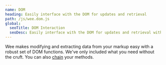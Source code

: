 ```yaml
---
name: DOM
heading: Easily interface with the DOM for updates and retrieval
path: /js/wee.dom.js
global:
  seoTitle: DOM Interaction
  seoDesc: Easily interface with the DOM for updates and retrieval with an API similar to jQuery.
---
```


Wee makes modifying and extracting data from your markup easy with a robust set of DOM functions. We've only included what you need without the cruft. You can also [chain](/script/chain) your methods.